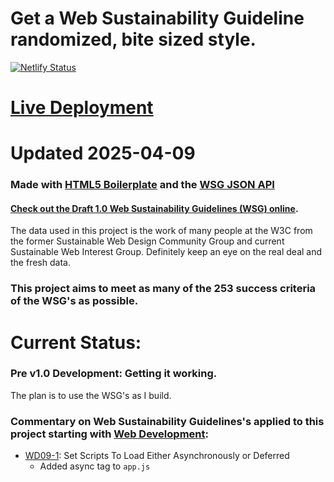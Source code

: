 # Get a Web Sustainability Guideline randomized, bite sized style.

[![Netlify Status](https://api.netlify.com/api/v1/badges/869cbded-8d08-48fe-bcdc-c44008b174d1/deploy-status)](https://app.netlify.com/sites/wsg-o-matic/deploys)

# [Live Deployment](https://wsg-o-matic.netlify.app/)

# Updated 2025-04-09

### Made with [HTML5 Boilerplate](https://html5boilerplate.com/) and the [WSG JSON API](https://github.com/w3c/sustainableweb-wsg/blob/main/guidelines.json)

#### [Check out the Draft 1.0 Web Sustainability Guidelines (WSG) online](https://w3c.github.io/sustainableweb-wsg/). 

The data used in this project is the work of many people at the W3C from the former Sustainable Web Design Community Group and current Sustainable Web Interest Group. Definitely keep an eye on the real deal and the fresh data.

### This project aims to meet as many of the 253 success criteria of the WSG's as possible.

# Current Status:

### Pre v1.0 Development: Getting it working.

The plan is to use the WSG's as I build.

### Commentary on Web Sustainability Guidelines's applied to this project starting with [Web Development](https://w3c.github.io/sustainableweb-wsg/star.html#web-development):

* [WD09-1](https://w3c.github.io/sustainableweb-wsg/star.html#WD09-1): Set Scripts To Load Either Asynchronously or Deferred
    * Added async tag to `app.js`